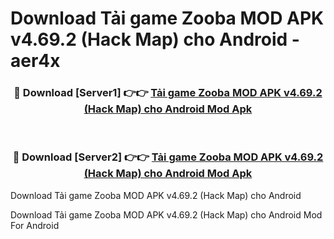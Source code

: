 # Download Tải game Zooba MOD APK v4.69.2 (Hack Map) cho Android - aer4x


<div align="center">
<h3>🔴 Download [Server1] 👉👉 <a href="https://apk-comot.site?title=Tải_game_Zooba_MOD_APK_v4.69.2_(Hack_Map)_cho_Android">Tải game Zooba MOD APK v4.69.2 (Hack Map) cho Android Mod Apk</a></h3><br>
<h3>🔴 Download [Server2] 👉👉 <a href="https://apk-comot.site?title=Tải_game_Zooba_MOD_APK_v4.69.2_(Hack_Map)_cho_Android">Tải game Zooba MOD APK v4.69.2 (Hack Map) cho Android Mod Apk</a></h3>
</div>



Download Tải game Zooba MOD APK v4.69.2 (Hack Map) cho Android 

Download Tải game Zooba MOD APK v4.69.2 (Hack Map) cho Android Mod For Android